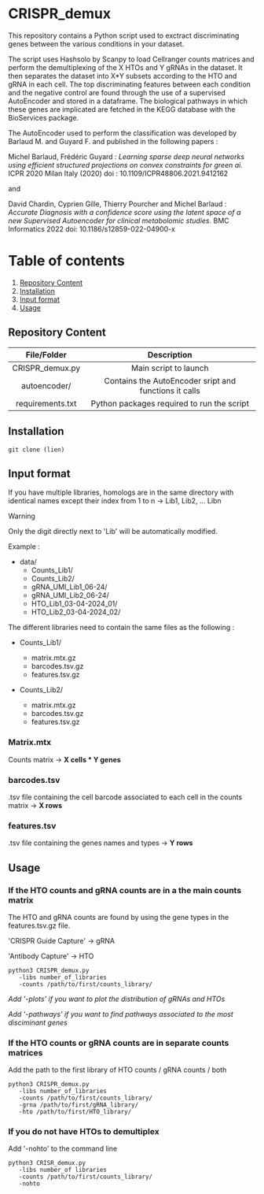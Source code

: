 # CRISPR_demux

This repository contains a Python script used to exctract discriminating genes between the various conditions in your dataset.

The script uses Hashsolo by Scanpy to load Cellranger counts matrices and perform the demultiplexing of the X HTOs and Y gRNAs in the dataset.
It then separates the dataset into X*Y subsets according to the HTO and gRNA in each cell.
The top discriminating features between each condition and the negative control are found through the use of a supervised AutoEncoder and stored in a dataframe. The biological pathways in which these genes are implicated are fetched in the KEGG database with the BioServices package.

The AutoEncoder used to perform the classification was developed by Barlaud M. and Guyard F. and published in the following papers :

Michel Barlaud, Frédéric Guyard : *Learning sparse deep neural networks using efficient structured projections on convex constraints for green ai.* ICPR 2020 Milan Italy (2020) doi : 10.1109/ICPR48806.2021.9412162

and 

David Chardin, Cyprien Gille, Thierry Pourcher and Michel Barlaud : *Accurate Diagnosis with a confidence score using the latent space of a new Supervised Autoencoder for clinical metabolomic studies.* BMC Informatics 2022 doi: 10.1186/s12859-022-04900-x

# Table of contents 

1. [Repository Content](repository-content)
2. [Installation](#installation)
3. [Input format](#input-format)
4. [Usage](#usage)


## **Repository Content**
|File/Folder|Description|
|:-:|:-:|
|CRISPR_demux.py|Main script to launch|
|autoencoder/|Contains the AutoEncoder sript and functions it calls|
|requirements.txt|Python packages required to run the script|

## **Installation**

```{bash}
git clone (lien)
```

## **Input format**

If you have multiple libraries, homologs are in the same directory with identical names except their index from 1 to n &rarr; Lib1, Lib2, ... Libn

> [!WARNING]
> Only the digit directly next to 'Lib' will be automatically modified.

Example :
* data/
   * Counts_Lib1/
   * Counts_Lib2/
   * gRNA_UMI_Lib1_06-24/
   * gRNA_UMI_Lib2_06-24/ 
   * HTO_Lib1_03-04-2024_01/
   * HTO_Lib2_03-04-2024_02/

The different libraries need to contain the same files as the following :

* Counts_Lib1/
   * matrix.mtx.gz  
   * barcodes.tsv.gz
   * features.tsv.gz

* Counts_Lib2/
   * matrix.mtx.gz  
   * barcodes.tsv.gz
   * features.tsv.gz


### **Matrix.mtx**

Counts matrix &rarr; **X cells * Y genes**

### **barcodes.tsv**

.tsv file containing the cell barcode associated to each cell in the counts matrix
&rarr; **X rows**

### **features.tsv**

.tsv file containing the genes names and types &rarr; **Y rows**

## **Usage**



### **If the HTO counts and gRNA counts are in a the main counts matrix**

The HTO and gRNA counts are found by using the gene types in the features.tsv.gz file.

'CRISPR Guide Capture' &rarr; gRNA

'Antibody Capture' &rarr; HTO 

```{bash}
python3 CRISPR_demux.py 
   -libs number_of_libraries
   -counts /path/to/first/counts_library/
```

*Add '-plots' if you want to plot the distribution of gRNAs and HTOs*

*Add '-pathways' if you want to find pathways associated to the most disciminant genes*



### **If the HTO counts or gRNA counts are in separate counts matrices**

Add the path to the first library of HTO counts / gRNA counts / both

```{bash}
python3 CRISPR_demux.py 
   -libs number_of_libraries
   -counts /path/to/first/counts_library/
   -grna /path/to/first/gRNA_library/
   -hto /path/to/first/HTO_library/
```


### **If you do not have HTOs to demultiplex**

Add '-nohto' to the command line 

```{bash}
python3 CRISR_demux.py
   -libs number_of libraries
   -counts /path/to/first/counts_library/
   -nohto
```